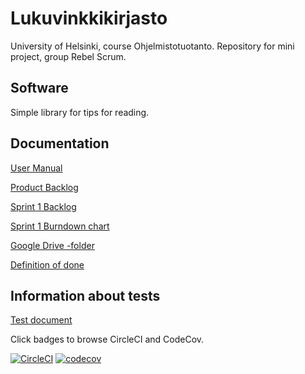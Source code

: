 # Lukuvinkkikirjasto

University of Helsinki, course Ohjelmistotuotanto. Repository for mini project, group Rebel Scrum.

## Software

Simple library for tips for reading.

## Documentation

[User Manual](https://github.com/lauripalonen/lukuvinkkikirjasto/blob/master/documentation/usermanual.md)

[Product Backlog](https://docs.google.com/spreadsheets/d/11KAIe0QhRNov_tW5voyq-2GYSEpaymTBXAMnGlPEDLc/edit#gid=0)

[Sprint 1 Backlog](https://docs.google.com/spreadsheets/d/11KAIe0QhRNov_tW5voyq-2GYSEpaymTBXAMnGlPEDLc/edit#gid=1301402780)

[Sprint 1 Burndown chart](https://docs.google.com/spreadsheets/d/11KAIe0QhRNov_tW5voyq-2GYSEpaymTBXAMnGlPEDLc/edit#gid=1130181346)

[Google Drive -folder](https://drive.google.com/open?id=11m9Bp5TtHezIU4JiUWpIKRGA1es3xSzW)

[Definition of done](https://github.com/lauripalonen/lukuvinkkikirjasto/blob/master/documentation/definition_of_done.md)

## Information about tests

[Test document](https://github.com/lauripalonen/lukuvinkkikirjasto/blob/master/documentation/test_document.md)

Click badges to browse CircleCI and CodeCov.

[![CircleCI](https://circleci.com/gh/lauripalonen/lukuvinkkikirjasto.svg?style=svg)](https://circleci.com/gh/lauripalonen/lukuvinkkikirjasto)  [![codecov](https://codecov.io/gh/lauripalonen/lukuvinkkikirjasto/branch/master/graph/badge.svg)](https://codecov.io/gh/lauripalonen/lukuvinkkikirjasto)  

